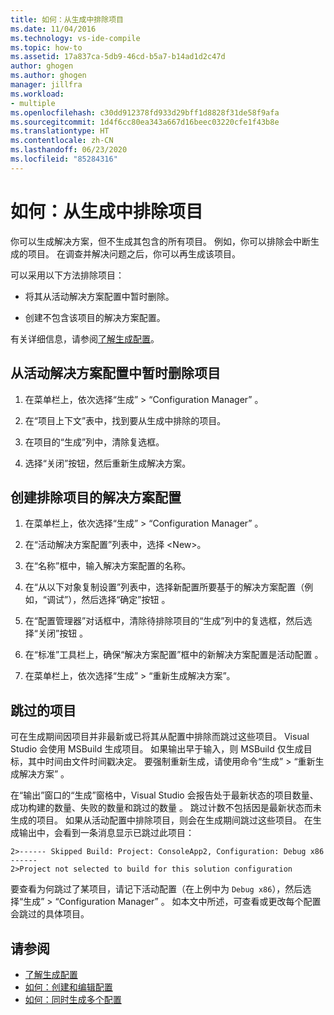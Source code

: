 ```yaml
---
title: 如何：从生成中排除项目
ms.date: 11/04/2016
ms.technology: vs-ide-compile
ms.topic: how-to
ms.assetid: 17a837ca-5db9-46cd-b5a7-b14ad1d2c47d
author: ghogen
ms.author: ghogen
manager: jillfra
ms.workload:
- multiple
ms.openlocfilehash: c30dd912378fd933d29bff1d8828f31de58f9afa
ms.sourcegitcommit: 1d4f6cc80ea343a667d16beec03220cfe1f43b8e
ms.translationtype: HT
ms.contentlocale: zh-CN
ms.lasthandoff: 06/23/2020
ms.locfileid: "85284316"
---
```

# <a name="how-to-exclude-projects-from-a-build"></a>如何：从生成中排除项目

你可以生成解决方案，但不生成其包含的所有项目。 例如，你可以排除会中断生成的项目。 在调查并解决问题之后，你可以再生成该项目。

可以采用以下方法排除项目：

- 将其从活动解决方案配置中暂时删除。

- 创建不包含该项目的解决方案配置。

有关详细信息，请参阅[了解生成配置](../ide/understanding-build-configurations.md)。

## <a name="to-temporarily-remove-a-project-from-the-active-solution-configuration"></a>从活动解决方案配置中暂时删除项目

1. 在菜单栏上，依次选择“生成” > “Configuration Manager” 。

2. 在“项目上下文”表中，找到要从生成中排除的项目。

3. 在项目的“生成”列中，清除复选框。

4. 选择“关闭”按钮，然后重新生成解决方案。

## <a name="to-create-a-solution-configuration-that-excludes-a-project"></a>创建排除项目的解决方案配置

1. 在菜单栏上，依次选择“生成” > “Configuration Manager” 。

2. 在“活动解决方案配置”列表中，选择 \<New>。

3. 在“名称”框中，输入解决方案配置的名称。

4. 在“从以下对象复制设置”列表中，选择新配置所要基于的解决方案配置（例如，“调试”），然后选择“确定”按钮  。

5. 在“配置管理器”对话框中，清除待排除项目的“生成”列中的复选框，然后选择“关闭”按钮  。

6. 在“标准”工具栏上，确保“解决方案配置”框中的新解决方案配置是活动配置 。

7. 在菜单栏上，依次选择“生成” > “重新生成解决方案”。

## <a name="skipped-projects"></a>跳过的项目

可在生成期间因项目并非最新或已将其从配置中排除而跳过这些项目。 Visual Studio 会使用 MSBuild 生成项目。 如果输出早于输入，则 MSBuild 仅生成目标，其中时间由文件时间戳决定。 要强制重新生成，请使用命令“生成” > “重新生成解决方案” 。

在“输出”窗口的“生成”窗格中，Visual Studio 会报告处于最新状态的项目数量、成功构建的数量、失败的数量和跳过的数量 。 跳过计数不包括因是最新状态而未生成的项目。 如果从活动配置中排除项目，则会在生成期间跳过这些项目。 在生成输出中，会看到一条消息显示已跳过此项目：

```output
2>------ Skipped Build: Project: ConsoleApp2, Configuration: Debug x86 ------
2>Project not selected to build for this solution configuration
```

要查看为何跳过了某项目，请记下活动配置（在上例中为 `Debug x86`），然后选择“生成” > “Configuration Manager” 。 如本文中所述，可查看或更改每个配置会跳过的具体项目。

## <a name="see-also"></a>请参阅

- [了解生成配置](../ide/understanding-build-configurations.md)
- [如何：创建和编辑配置](../ide/how-to-create-and-edit-configurations.md)
- [如何：同时生成多个配置](../ide/how-to-build-multiple-configurations-simultaneously.md)
